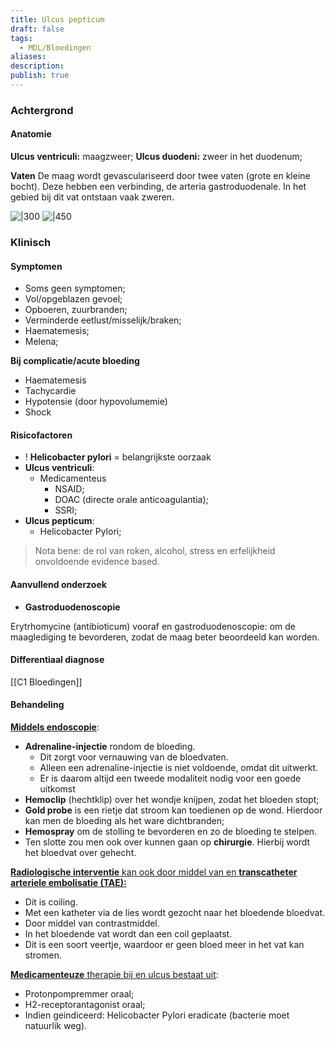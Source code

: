 ```yaml
---
title: Ulcus pepticum
draft: false
tags:
  - MDL/Bloedingen
aliases: 
description: 
publish: true
---
```


### Achtergrond
#### Anatomie

**Ulcus ventriculi:** maagzweer;
**Ulcus duodeni:** zweer in het duodenum;

**Vaten**
De maag wordt gevasculariseerd door twee vaten (grote en kleine bocht). 
Deze hebben een verbinding, de arteria gastroduodenale. In het gebied bij dit vat ontstaan vaak zweren.


![|300](https://i.imgur.com/8cfzOFQ.png)
![|450](https://i.imgur.com/Tobxbja.png)




### Klinisch

#### Symptomen
- Soms geen symptomen;
- Vol/opgeblazen gevoel;
- Opboeren, zuurbranden;
- Verminderde eetlust/misselijk/braken;
- Haematemesis;
- Melena;

**Bij complicatie/acute bloeding**
- Haematemesis
- Tachycardie
- Hypotensie (door hypovolumemie)
- Shock

#### Risicofactoren
- ! **Helicobacter pylori** = belangrijkste oorzaak
- **Ulcus ventriculi**:
    - Medicamenteus
        - NSAID;
        - DOAC (directe orale anticoagulantia);
        - SSRI;
- **Ulcus pepticum**:
	- Helicobacter Pylori;  

> Nota bene: de rol van roken, alcohol, stress en erfelijkheid onvoldoende evidence based.

#### Aanvullend onderzoek
- **Gastroduodenoscopie** 

Erytrhomycine (antibioticum) vooraf en gastroduodenoscopie: om de maaglediging te bevorderen, zodat de maag beter beoordeeld kan worden.

#### Differentiaal diagnose
[[C1 Bloedingen]]

#### Behandeling
<u>**Middels endoscopie**</u>:
- **Adrenaline-injectie** rondom de bloeding. 
	- Dit zorgt voor vernauwing van de bloedvaten. 
	- Alleen een adrenaline-injectie is niet voldoende, omdat dit uitwerkt. 
	- Er is daarom altijd een tweede modaliteit nodig voor een goede uitkomst
- **Hemoclip** (hechtklip) over het wondje knijpen, zodat het bloeden stopt;
- **Gold probe** is een rietje dat stroom kan toedienen op de wond. Hierdoor kan men de bloeding als het ware dichtbranden;
- **Hemospray** om de stolling te bevorderen en zo de bloeding te stelpen.
- Ten slotte zou men ook over kunnen gaan op **chirurgie**. Hierbij wordt het bloedvat over gehecht.

 <u>**Radiologische interventie** kan ook door middel van en **transcatheter arteriele embolisatie (TAE):**</u>
- Dit is coiling. 
- Met een katheter via de lies wordt gezocht naar het bloedende bloedvat. 
- Door middel van contrastmiddel. 
- In het bloedende vat wordt dan een coil geplaatst. 
- Dit is een soort veertje, waardoor er geen bloed meer in het vat kan stromen.

<u>**Medicamenteuze** therapie bij en ulcus bestaat uit</u>:

- Protonpompremmer oraal;
- H2-receptorantagonist oraal;
- Indien geindiceerd: Helicobacter Pylori eradicate (bacterie moet natuurlik weg).

